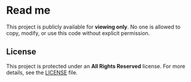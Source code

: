 # Read me

This project is publicly available for **viewing only**. No one is allowed to copy, modify, or use this code without explicit permission.

## License
This project is protected under an **All Rights Reserved** license. For more details, see the [LICENSE](./LICENSE) file.
